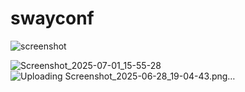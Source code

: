 # swayconf

![screenshot](https://github.com/user-attachments/assets/b09c69bb-6ec3-4277-a902-5e6f3867b7b1)

![Screenshot_2025-07-01_15-55-28](https://github.com/user-attachments/assets/5e8f576d-effe-4381-9ae9-aa5baba791ec)
![Uploading Screenshot_2025-06-28_19-04-43.png…]()
